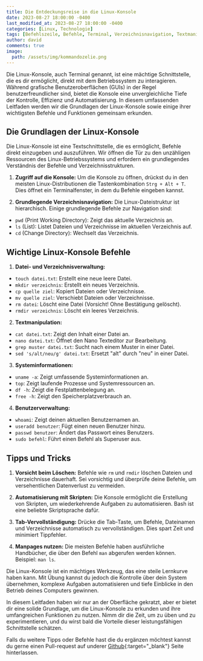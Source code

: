 ```yaml
---
title: Die Entdeckungsreise in die Linux-Konsole
date: 2023-08-27 18:00:00 -0400
last_modified_at: 2023-08-27 18:00:00 -0400
categories: [Linux, Technologie]
tags: [Befehlszeile, Befehle, Terminal, Verzeichnisnavigation, Textmanipulation, Systemadministration, Automatisierung, Skripting, Tipps, Anfänger, Grundlagen, Shell, Tutorials, System, Systemüberwachung, Dateiverwaltung, Ressourcen, Lernpfad]
author: david
comments: true
image:
  path: /assets/img/kommandozelie.png
---
```


Die Linux-Konsole, auch Terminal genannt, ist eine mächtige Schnittstelle, die es dir ermöglicht, direkt mit dem Betriebssystem zu interagieren. Während grafische Benutzeroberflächen (GUIs) in der Regel benutzerfreundlicher sind, bietet die Konsole eine unvergleichliche Tiefe der Kontrolle, Effizienz und Automatisierung. In diesem umfassenden Leitfaden werden wir die Grundlagen der Linux-Konsole sowie einige ihrer wichtigsten Befehle und Funktionen gemeinsam erkunden.

## Die Grundlagen der Linux-Konsole

Die Linux-Konsole ist eine Textschnittstelle, die es ermöglicht, Befehle direkt einzugeben und auszuführen. Wir öffnen die Tür zu den unzähligen Ressourcen des Linux-Betriebssystems und erfordern ein grundlegendes Verständnis der Befehle und Verzeichnisstrukturen.

1. **Zugriff auf die Konsole:**
Um die Konsole zu öffnen, drückst du in den meisten Linux-Distributionen die Tastenkombination `Strg + Alt + T`. Dies öffnet ein Terminalfenster, in dem du Befehle eingeben kannst.

2. **Grundlegende Verzeichnisnavigation:**
Die Linux-Dateistruktur ist hierarchisch. Einige grundlegende Befehle zur Navigation sind:
- `pwd` (Print Working Directory): Zeigt das aktuelle Verzeichnis an.
- `ls` (List): Listet Dateien und Verzeichnisse im aktuellen Verzeichnis auf.
- `cd` (Change Directory): Wechselt das Verzeichnis.

## Wichtige Linux-Konsole Befehle

1. **Datei- und Verzeichnisverwaltung:**
- `touch datei.txt`: Erstellt eine neue leere Datei.
- `mkdir verzeichnis`: Erstellt ein neues Verzeichnis.
- `cp quelle ziel`: Kopiert Dateien oder Verzeichnisse.
- `mv quelle ziel`: Verschiebt Dateien oder Verzeichnisse.
- `rm datei`: Löscht eine Datei (Vorsicht! Ohne Bestätigung gelöscht).
- `rmdir verzeichnis`: Löscht ein leeres Verzeichnis.

2. **Textmanipulation:**
- `cat datei.txt`: Zeigt den Inhalt einer Datei an.
- `nano datei.txt`: Öffnet den Nano Texteditor zur Bearbeitung.
- `grep muster datei.txt`: Sucht nach einem Muster in einer Datei.
- `sed 's/alt/neu/g' datei.txt`: Ersetzt "alt" durch "neu" in einer Datei.

3. **Systeminformationen:**
- `uname -a`: Zeigt umfassende Systeminformationen an.
- `top`: Zeigt laufende Prozesse und Systemressourcen an.
- `df -h`: Zeigt die Festplattenbelegung an.
- `free -h`: Zeigt den Speicherplatzverbrauch an.

4. **Benutzerverwaltung:**
- `whoami`: Zeigt deinen aktuellen Benutzernamen an.
- `useradd benutzer`: Fügt einen neuen Benutzer hinzu.
- `passwd benutzer`: Ändert das Passwort eines Benutzers.
- `sudo befehl`: Führt einen Befehl als Superuser aus.

## Tipps und Tricks

1. **Vorsicht beim Löschen:** Befehle wie `rm` und `rmdir` löschen Dateien und Verzeichnisse dauerhaft. Sei vorsichtig und überprüfe deine Befehle, um versehentlichen Datenverlust zu vermeiden.

2. **Automatisierung mit Skripten:** Die Konsole ermöglicht die Erstellung von Skripten, um wiederkehrende Aufgaben zu automatisieren. Bash ist eine beliebte Skriptsprache dafür.

3. **Tab-Vervollständigung:** Drücke die Tab-Taste, um Befehle, Dateinamen und Verzeichnisse automatisch zu vervollständigen. Dies spart Zeit und minimiert Tippfehler.

4. **Manpages nutzen:** Die meisten Befehle haben ausführliche Handbücher, die über den Befehl `man` abgerufen werden können. Beispiel: `man ls`.

Die Linux-Konsole ist ein mächtiges Werkzeug, das eine steile Lernkurve haben kann. Mit Übung kannst du jedoch die Kontrolle über dein System übernehmen, komplexe Aufgaben automatisieren und tiefe Einblicke in den Betrieb deines Computers gewinnen.

In diesem Leitfaden haben wir nur an der Oberfläche gekratzt, aber er bietet dir eine solide Grundlage, um die Linux-Konsole zu erkunden und ihre umfangreichen Funktionen zu nutzen. Nimm dir die Zeit, um zu üben und zu experimentieren, und du wirst bald die Vorteile dieser leistungsfähigen Schnittstelle schätzen.

Falls du weitere Tipps oder Befehle hast die du ergänzen möchtest kannst du gerne einen Pull-request auf underer [Github](https://github.com/PYT-Academy/PYT-Academy.github.io){:target="_blank"} Seite hinterlassen.

